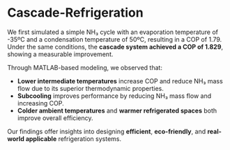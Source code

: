 # Cascade-Refrigeration

We first simulated a simple NH₃ cycle with an evaporation temperature of -35ºC and a condensation temperature of 50ºC, resulting in a COP of 1.79. Under the same conditions, the **cascade system achieved a COP of 1.829**, showing a measurable improvement.

Through MATLAB-based modeling, we observed that:
- **Lower intermediate temperatures** increase COP and reduce NH₃ mass flow due to its superior thermodynamic properties.
- **Subcooling** improves performance by reducing NH₃ mass flow and increasing COP.
- **Colder ambient temperatures** and **warmer refrigerated spaces** both improve overall efficiency.

Our findings offer insights into designing **efficient**, **eco-friendly**, and **real-world applicable** refrigeration systems.

